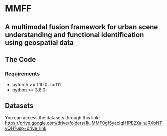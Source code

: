 # MMFF
## A multimodal fusion framework for urban scene understanding and functional identification using geospatial data

## The Code
### Requirements
* pytorch >= 1.10.0+cu111  
* python >= 3.8.0

## Datasets
You can access the datasets through this link:  
https://drive.google.com/drive/folders/1k_MMF0gf5yacIqH1PE2XainJRXbNTvQH?usp=drive_link

